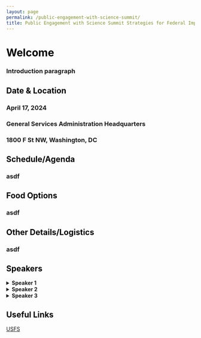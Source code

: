 ```yaml
---
layout: page
permalink: /public-engagement-with-science-summit/
title: Public Engagement with Science Summit Strategies for Federal Implementation
---
```

# <span style="color:#000000">Welcome</span>
### Introduction paragraph



## <span style="color:#000000">Date & Location</span>
### April 17, 2024<br>
### General Services Administration Headquarters<br>
### 1800 F St NW, Washington, DC


## <span style="color:#000000">Schedule/Agenda</span>
### asdf




## <span style="color:#000000">Food Options</span>
### asdf




## <span style="color:#000000">Other Details/Logistics</span>
### asdf




## <span style="color:#000000">Speakers</span>
<details>
  <summary><b>Speaker 1</b></summary>
  <p>Here is their bio.</p>
</details>

<details>
  <summary><b>Speaker 2</b></summary>
  <p>Here is their bio.</p>
</details>

<details>
  <summary><b>Speaker 3</b></summary>
  <p>Here is their bio.</p>
</details>


## <span style="color:#000000">Useful Links</span>

[USFS](https://www.citizenscience.gov/catalog/usfs)

